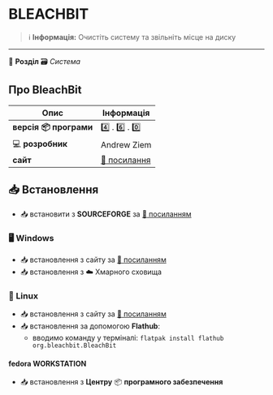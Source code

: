 # BLEACHBIT


> :information_source: **Інформація:** Очистіть систему та звільніть місце на диску

---

:open_file_folder: **Розділ** :card_file_box: *Система*

## Про BleachBit

| Опис | Інформація |
| ---- | ---------- |
| **версія :package: програми** | :four: . :six: . :zero: |
| :computer: **розробник** | Andrew Ziem |
| **сайт** | [:link: посилання](https://www.bleachbit.org/) |

## :inbox_tray: Встановлення

- :inbox_tray: встановити з **SOURCEFORGE** за [:link: посиланням](https://sourceforge.net/projects/bleachbit/files/)

### :desktop_computer: Windows

- :inbox_tray: встановлення з сайту за [:link: посиланням](https://www.bleachbit.org/download/windows)
- :inbox_tray: встановлення з :cloud: Хмарного сховища

### :penguin: Linux

- :inbox_tray: встановлення з сайту за [:link: посиланням](https://www.bleachbit.org/download/linux)
- :inbox_tray: встановлення за допомогою **Flathub**:
  - вводимо команду у терміналі: `flatpak install flathub org.bleachbit.BleachBit`

#### fedora WORKSTATION

- :inbox_tray: встановлення з **Центру** :package: **програмного забезпечення**
